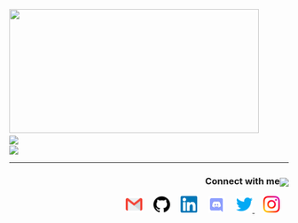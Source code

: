 

   <!----mio-->
<div style="-webkit-column-count: 2; -moz-column-count: 2; column-count: 2; -webkit-column-rule: 1px dotted #e0e0e0; -moz-column-rule: 1px dotted #e0e0e0; column-rule: 1px dotted #e0e0e0;">
    <div style="display: inline-block;">
        <a href="https://github.com/ashwanisng"> <img width="450" height="224" img align="left"  src="https://github-readme-stats.vercel.app/api/top-langs/?username=lperezcas16&theme=radical&hide=glsl,python=true&title_color=0FE899&icon_color=7C00DD&text_color=9f9f9f&bg_color=151515" />
</a>
    </div>
    <br/>
  <img align='center'   width="350" src="https://github-readme-stats.vercel.app/api?username=lperezcas16&show_icons=true&title_color=0FE899&icon_color=7C00DD&text_color=9f9f9f&bg_color=151515"></div>
  <div style="display: inline-block;">
  <a href="https://github.com/ashwanisng">
  <img align="center" width="250" src="https://github-readme-stats.vercel.app/api/top-langs/?username=lperezcas16&theme=radical&hide=glsl,python=true&title_color=0FE899&icon_color=7C00DD&text_color=9f9f9f&bg_color=151515" />
</a>
    </div>
</div>
<br/>





---

<!-- conect with me -->
<div  align="center">
  <h3  align="right">Connect with me<img align="center" src="https://github.com/rajput2107/rajput2107/blob/master/Assets/Handshake.gif" height="33px" /></h3> 
</div>
<p align="right">
<!-- gmail-->
 <a href="mailto:lau.manu2@gmail.com"><img src="https://github.com/deut-erium/deut-erium/blob/master/assets/gmail.svg" width="30px" alt="mail"></a> &nbsp; &nbsp;
 <!-- github -->
   <a href="https://github.com/lperezcas16"><img src="https://github.com/deut-erium/deut-erium/blob/master/assets/github.svg" width="30px" alt="mail"></a> &nbsp; &nbsp;
<!-- linkedin -->
  <a href="https://www.linkedin.com/in/laura-perez-911b241ab/"><img src="https://github.com/deut-erium/deut-erium/blob/master/assets/linkedin.svg" width="30px" alt="LinkedIn"></a> &nbsp; &nbsp;
<!-- discord -->
 <a href="https://discord.com/users/deuterium#1689"><img src="https://github.com/deut-erium/deut-erium/blob/master/assets/discord.svg" width="30px" alt="LinkedIn"></a> &nbsp; &nbsp;
<!-- twitter -->
  <a href="https://twitter.com/LauraPerez199"><img src="https://github.com/deut-erium/deut-erium/blob/master/assets/twitter.svg" width="30px" alt="Twitter"> </a> &nbsp; &nbsp;
<!-- instagram -->
<a href="https://www.instagram.com/captivatingracer"><img src="https://github.com/hargun79/hargun79/blob/master/Assets/Instagram.svg" width="30px" alt="Instagram"></a> &nbsp; &nbsp;
</p>
  


